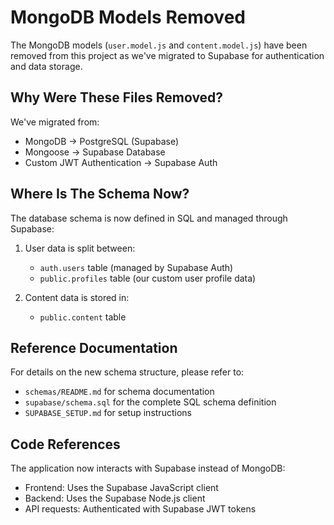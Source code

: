 # MongoDB Models Removed

The MongoDB models (`user.model.js` and `content.model.js`) have been removed from this project as we've migrated to Supabase for authentication and data storage.

## Why Were These Files Removed?

We've migrated from:
- MongoDB → PostgreSQL (Supabase)
- Mongoose → Supabase Database
- Custom JWT Authentication → Supabase Auth

## Where Is The Schema Now?

The database schema is now defined in SQL and managed through Supabase:

1. User data is split between:
   - `auth.users` table (managed by Supabase Auth)
   - `public.profiles` table (our custom user profile data)

2. Content data is stored in:
   - `public.content` table

## Reference Documentation

For details on the new schema structure, please refer to:
- `schemas/README.md` for schema documentation
- `supabase/schema.sql` for the complete SQL schema definition
- `SUPABASE_SETUP.md` for setup instructions

## Code References

The application now interacts with Supabase instead of MongoDB:

- Frontend: Uses the Supabase JavaScript client
- Backend: Uses the Supabase Node.js client
- API requests: Authenticated with Supabase JWT tokens